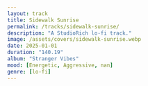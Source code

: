 ```yaml
---
layout: track
title: Sidewalk Sunrise
permalink: /tracks/sidewalk-sunrise/
description: "A StudioRich lo-fi track."
image: /assets/covers/sidewalk-sunrise.webp
date: 2025-01-01
duration: "140.19"
album: "Stranger Vibes"
mood: [Energetic, Aggressive, nan]
genre: [lo-fi]
---
```

